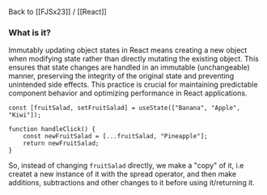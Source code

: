 Back to [[FJSx23]] / [[React]]
### What is it?
Immutably updating object states in React means creating a new object when modifying state rather than directly mutating the existing object. This ensures that state changes are handled in an immutable (unchangeable) manner, preserving the integrity of the original state and preventing unintended side effects. This practice is crucial for maintaining predictable component behavior and optimizing performance in React applications.

```JSX
const [fruitSalad, setFruitSalad] = useState(["Banana", "Apple", "Kiwi"]);

function handleClick() {
	const newFruitSalad = [...fruitSalad, "Pineapple"];
	return newFruitSalad;
}
```

So, instead of changing `fruitSalad` directly, we make a "copy" of it, i.e createt a new instance of it with the spread operator, and then make additions, subtractions and other changes to it before using it/returning it.
